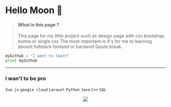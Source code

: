 # Hello Moon 🌙
> #### What is this page ?
> This page for my little project such as design page with css bootstrap bulma or single css 
> The most important is It's for me to learning abount fullstack fontend or backend
Quote break.
```python
myGithub = "I want to learn"
print myGithub
```
---
### I wan't to be pro
`Vue.js`
`google cloud`
`Laravel`
`Python`
`Java`
`C++`
`SQL`

<p align='center'>
   <a href="#"><img src="https://visitor-badge.glitch.me/badge?page_id=tc-dom.tc-dom"></a>
 </p>
 
 
<!--
**tc-dom/tc-dom** is a ✨ _special_ ✨ repository because its `README.md` (this file) appears on your GitHub profile.

Here are some ideas to get you started:

- 🔭 I’m currently working on ...
- 🌱 I’m currently learning ...
- 👯 I’m looking to collaborate on ...
- 🤔 I’m looking for help with ...
- 💬 Ask me about ...
- 📫 How to reach me: ...
- 😄 Pronouns: ...
- ⚡ Fun fact: ...
-->
